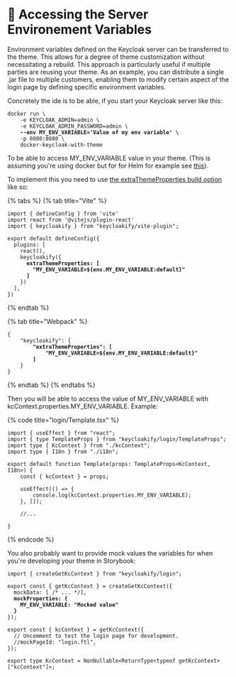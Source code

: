 # 🔧 Accessing the Server Environement Variables

Environment variables defined on the Keycloak server can be transferred to the theme. This allows for a degree of theme customization without necessitating a rebuild. This approach is particularly useful if multiple parties are reusing your theme. As an example, you can distribute a single .jar file to multiple customers, enabling them to modify certain aspect of the login page by defining specific environment variables.

Concretely the ide is to be able, if you start your Keycloak server like this:

<pre class="language-bash"><code class="lang-bash">docker run \
    -e KEYCLOAK_ADMIN=admin \
    -e KEYCLOAK_ADMIN_PASSWORD=admin \
<strong>    --env MY_ENV_VARIABLE='Value of my env variable' \
</strong>    -p 8080:8080 \
    docker-keycloak-with-theme
</code></pre>

To be able to access MY\_ENV\_VARIABLE value in your theme. (This is assuming you're using docker but for for Helm for example see [this](importing-your-theme-in-keycloak.md#using-helm)).

To implement this you need to use [the extraThemeProperties build option](build-options.md#extrathemeproperties) like so:

{% tabs %}
{% tab title="Vite" %}
<pre class="language-typescript" data-title="vite.config.ts"><code class="lang-typescript">import { defineConfig } from 'vite'
import react from '@vitejs/plugin-react'
import { keycloakify } from "keycloakify/vite-plugin";

export default defineConfig({
  plugins: [
    react(), 
    keycloakify({
<strong>      extraThemeProperties: [ 
</strong><strong>        "MY_ENV_VARIABLE=${env.MY_ENV_VARIABLE:default}"
</strong><strong>      ]
</strong>    })
  ],
})
</code></pre>
{% endtab %}

{% tab title="Webpack" %}
<pre class="language-json" data-title="package.json"><code class="lang-json">{
    "keycloakify": {
<strong>        "extraThemeProperties": [ 
</strong><strong>            "MY_ENV_VARIABLE=${env.MY_ENV_VARIABLE:default}"
</strong><strong>        ]
</strong>    }
}
</code></pre>
{% endtab %}
{% endtabs %}

Then you will be able to access the value of MY\_ENV\_VARIABLE with kcContext.properties.MY\_ENV\_VARIABLE. Example:

{% code title="login/Template.tsx" %}
```tsx
import { useEffect } from "react";
import { type TemplateProps } from "keycloakify/login/TemplateProps";
import type { KcContext } from "./kcContext";
import type { I18n } from "./i18n";

export default function Template(props: TemplateProps<KcContext, I18n>) {
    const { kcContext } = props;

    useEffect(() => {
        console.log(kcContext.properties.MY_ENV_VARIABLE);
    }, []);

    //...

}
```
{% endcode %}

You also probably want to provide mock values the variables for when you're developing your theme in Storybook:

<pre class="language-typescript" data-title="login/kcContext.ts"><code class="lang-typescript">import { createGetKcContext } from "keycloakify/login";

export const { getKcContext } = createGetKcContext({
  mockData: [ /* ... */],
<strong>  mockProperties: {
</strong><strong>    MY_ENV_VARIABLE: "Mocked value"
</strong><strong>  }
</strong>});

export const { kcContext } = getKcContext({
  // Uncomment to test the login page for development.
  //mockPageId: "login.ftl",
});

export type KcContext = NonNullable&#x3C;ReturnType&#x3C;typeof getKcContext>["kcContext"]>;
</code></pre>
